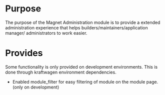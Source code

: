 # Purpose
The purpose of the Magnet Administration module is to provide a extended
administration experience that helps builders/maintainers/application manager/
administrators to work easier.

# Provides
Some functionality is only provided on development environments. This is done
through kraftwagen environment dependencies.

- Enabled module_filter for easy filtering of module on the module page.
  (only on development)
